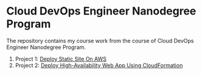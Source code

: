 # Cloud DevOps Engineer Nanodegree Program

The repository contains my course work from the course of Cloud DevOps Engineer Nanodegree Program.


1. Project 1: [Deploy Static Site On AWS](/project-1/screenshots)
2. Project 2: [Deploy High-Availability Web App Using CloudFormation](/project-2/screenshots)
